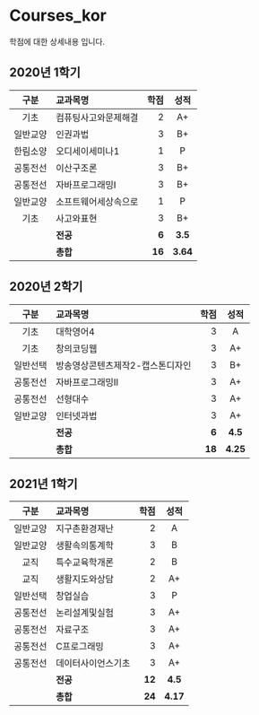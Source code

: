 # Courses_kor  
학점에 대한 상세내용 입니다.  

## 2020년 1학기
|구분|교과목명|학점|성적|
|:-:|:-|-:|:-:|
|기초|컴퓨팅사고와문제해결|2|A+|
|일반교양|인권과법|3|B+|
|한림소양|오디세이세미나1|1|P|
|공통전선|이산구조론|3|B+|
|공통전선|자바프로그래밍I|3|B+|
|일반교양|소프트웨어세상속으로|1|P|
|기초|사고와표현|3|B+|
||**전공**|**6**|**3.5**|
||**총합**|**16**|**3.64**|

## 2020년 2학기
|구분|교과목명|학점|성적|
|:-:|:-|-:|:-:|
|기초|대학영어4|3|A|
|기초|창의코딩웹|3|A+|
|일반선택|방송영상콘텐츠제작2-캡스톤디자인|3|B+|
|공통전선|자바프로그래밍II|3|A+|
|공통전선|선형대수|3|A+|
|일반교양|인터넷과법|3|A+|
||**전공**|**6**|**4.5**|
||**총합**|**18**|**4.25**|

## 2021년 1학기
|구분|교과목명|학점|성적|
|:-:|:-|-:|:-:|
|일반교양|지구촌환경재난|2|A|
|일반교양|생활속의통계학|3|B|
|교직|특수교육학개론|2|B|
|교직|생활지도와상담|2|A+|
|일반선택|창업실습|3|P|
|공통전선|논리설계및실험|3|A+|
|공통전선|자료구조|3|A+|
|공통전선|C프로그래밍|3|A+|
|공통전선|데이터사이언스기초|3|A+|
||**전공**|**12**|**4.5**|
||**총합**|**24**|**4.17**|
